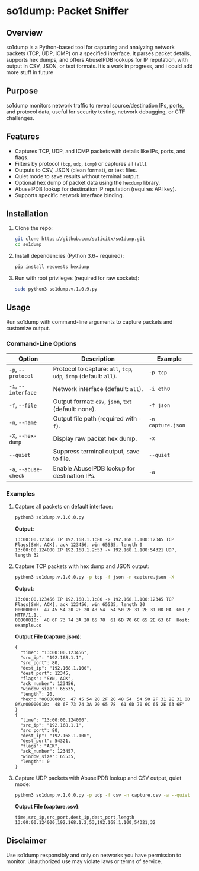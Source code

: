 # so1dump: Packet Sniffer

## Overview
so1dump is a Python-based tool for capturing and analyzing network packets (TCP, UDP, ICMP) on a specified interface. It parses packet details, supports hex dumps, and offers AbuseIPDB lookups for IP reputation, with output in CSV, JSON, or text formats. It’s a work in progress, and i could add more stuff in future

## Purpose
so1dump monitors network traffic to reveal source/destination IPs, ports, and protocol data, useful for security testing, network debugging, or CTF challenges.

## Features
- Captures TCP, UDP, and ICMP packets with details like IPs, ports, and flags.
- Filters by protocol (`tcp`, `udp`, `icmp`) or captures all (`all`).
- Outputs to CSV, JSON (clean format), or text files.
- Quiet mode to save results without terminal output.
- Optional hex dump of packet data using the `hexdump` library.
- AbuseIPDB lookup for destination IP reputation (requires API key).
- Supports specific network interface binding.

## Installation
1. Clone the repo:
   ```bash
   git clone https://github.com/so1icitx/so1dump.git
   cd so1dump
   ```
2. Install dependencies (Python 3.6+ required):
   ```bash
   pip install requests hexdump
   ```
3. Run with root privileges (required for raw sockets):
   ```bash
   sudo python3 so1dump.v.1.0.9.py
   ```

## Usage
Run so1dump with command-line arguments to capture packets and customize output.

### Command-Line Options
| Option | Description | Example |
|--------|-------------|---------|
| `-p`, `--protocol` | Protocol to capture: `all`, `tcp`, `udp`, `icmp` (default: `all`). | `-p tcp` |
| `-i`, `--interface` | Network interface (default: `all`). | `-i eth0` |
| `-f`, `--file` | Output format: `csv`, `json`, `txt` (default: none). | `-f json` |
| `-n`, `--name` | Output file path (required with `-f`). | `-n capture.json` |
| `-X`, `--hex-dump` | Display raw packet hex dump. | `-X` |
| `--quiet` | Suppress terminal output, save to file. | `--quiet` |
| `-a`, `--abuse-check` | Enable AbuseIPDB lookup for destination IPs. | `-a` |

### Examples
1. Capture all packets on default interface:
   ```bash
   python3 so1dump.v.1.0.0.py
   ```
   **Output**:
   ```
   13:00:00.123456 IP 192.168.1.1:80 -> 192.168.1.100:12345 TCP Flags[SYN, ACK], ack 123456, win 65535, length 0
   13:00:00.124000 IP 192.168.1.2:53 -> 192.168.1.100:54321 UDP, length 32
   ```

2. Capture TCP packets with hex dump and JSON output:
   ```bash
   python3 so1dump.v.1.0.0.py -p tcp -f json -n capture.json -X
   ```
   **Output**:
   ```
   13:00:00.123456 IP 192.168.1.1:80 -> 192.168.1.100:12345 TCP Flags[SYN, ACK], ack 123456, win 65535, length 20
   00000000:  47 45 54 20 2F 20 48 54  54 50 2F 31 2E 31 0D 0A  GET / HTTP/1.1..
   00000010:  48 6F 73 74 3A 20 65 78  61 6D 70 6C 65 2E 63 6F  Host: example.co
   ```
   **Output File (capture.json)**:
   ```
   {
     "time": "13:00:00.123456",
     "src_ip": "192.168.1.1",
     "src_port": 80,
     "dest_ip": "192.168.1.100",
     "dest_port": 12345,
     "flags": "SYN, ACK",
     "ack_number": 123456,
     "window_size": 65535,
     "length": 20,
     "hex": "00000000:  47 45 54 20 2F 20 48 54  54 50 2F 31 2E 31 0D 0A\n00000010:  48 6F 73 74 3A 20 65 78  61 6D 70 6C 65 2E 63 6F"
   }
   {
     "time": "13:00:00.124000",
     "src_ip": "192.168.1.1",
     "src_port": 80,
     "dest_ip": "192.168.1.100",
     "dest_port": 54321,
     "flags": "ACK",
     "ack_number": 123457,
     "window_size": 65535,
     "length": 0
   }
   ```

3. Capture UDP packets with AbuseIPDB lookup and CSV output, quiet mode:
   ```bash
   python3 so1dump.v.1.0.0.py -p udp -f csv -n capture.csv -a --quiet
   ```
   **Output File (capture.csv)**:
   ```
   time,src_ip,src_port,dest_ip,dest_port,length
   13:00:00.124000,192.168.1.2,53,192.168.1.100,54321,32
   ```

## Disclaimer
Use so1dump responsibly and only on networks you have permission to monitor. Unauthorized use may violate laws or terms of service.
